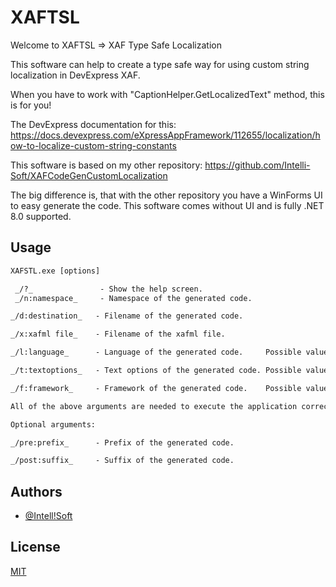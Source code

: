 
# XAFTSL
Welcome to XAFTSL => XAF Type Safe Localization

This software can help to create a type safe way for using custom string localization in DevExpress XAF.

When you have to work with "CaptionHelper.GetLocalizedText" method, this is for you!

The DevExpress documentation for this: https://docs.devexpress.com/eXpressAppFramework/112655/localization/how-to-localize-custom-string-constants

This software is based on my other repository:
https://github.com/Intelli-Soft/XAFCodeGenCustomLocalization

The big difference is, that with the other repository you have a WinForms UI to easy generate the code.
This software comes without UI and is fully .NET 8.0 supported.


## Usage

```cmd
XAFSTL.exe [options]

 _/?_               - Show the help screen.
 _/n:namespace_     - Namespace of the generated code.

_/d:destination_   - Filename of the generated code.

_/x:xafml file_    - Filename of the xafml file.

_/l:language_      - Language of the generated code.     Possible values: 'C', 'VB'

_/t:textoptions_   - Text options of the generated code. Possible values: 'None', 'FirstToUpper', 'ToLower', 'ToUpper'

_/f:framework_     - Framework of the generated code.    Possible values: 'DotNetFive', 'DotNetSixPlus'

All of the above arguments are needed to execute the application correctly.

Optional arguments:

_/pre:prefix_      - Prefix of the generated code.

_/post:suffix_     - Suffix of the generated code.
```


## Authors

- [@Intell!Soft](https://www.github.com/Intelli-Soft)


## License

[MIT](https://choosealicense.com/licenses/mit/)






